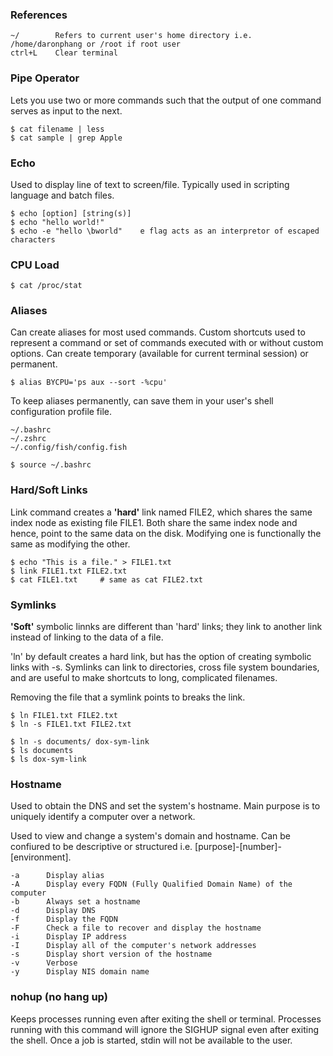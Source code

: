 ### References

```
~/        Refers to current user's home directory i.e. /home/daronphang or /root if root user
ctrl+L    Clear terminal
```

### Pipe Operator

Lets you use two or more commands such that the output of one command serves as input to the next.

```console
$ cat filename | less
$ cat sample | grep Apple
```

### Echo

Used to display line of text to screen/file. Typically used in scripting language and batch files.

```console
$ echo [option] [string(s)]
$ echo "hello world!"
$ echo -e "hello \bworld"    e flag acts as an interpretor of escaped characters
```

### CPU Load

```
$ cat /proc/stat
```

### Aliases

Can create aliases for most used commands. Custom shortcuts used to represent a command or set of commands executed with or without custom options. Can create temporary (available for current terminal session) or permanent.

```console
$ alias BYCPU='ps aux --sort -%cpu'
```

To keep aliases permanently, can save them in your user's shell configuration profile file.

```
~/.bashrc
~/.zshrc
~/.config/fish/config.fish

$ source ~/.bashrc
```

### Hard/Soft Links

Link command creates a **'hard'** link named FILE2, which shares the same index node as existing file FILE1. Both share the same index node and hence, point to the same data on the disk. Modifying one is functionally the same as modifying the other.

```console
$ echo "This is a file." > FILE1.txt
$ link FILE1.txt FILE2.txt
$ cat FILE1.txt     # same as cat FILE2.txt
```

### Symlinks

**'Soft'** symbolic linnks are different than 'hard' links; they link to another link instead of linking to the data of a file.

'ln' by default creates a hard link, but has the option of creating symbolic links with -s. Symlinks can link to directories, cross file system boundaries, and are useful to make shortcuts to long, complicated filenames.

Removing the file that a symlink points to breaks the link.

```console
$ ln FILE1.txt FILE2.txt
$ ln -s FILE1.txt FILE2.txt

$ ln -s documents/ dox-sym-link
$ ls documents
$ ls dox-sym-link
```

### Hostname

Used to obtain the DNS and set the system's hostname. Main purpose is to uniquely identify a computer over a network.

Used to view and change a system's domain and hostname. Can be confiured to be descriptive or structured i.e. [purpose]-[number]-[environment].

```
-a      Display alias
-A      Display every FQDN (Fully Qualified Domain Name) of the computer
-b      Always set a hostname
-d      Display DNS
-f      Display the FQDN
-F      Check a file to recover and display the hostname
-i      Display IP address
-I      Display all of the computer's network addresses
-s      Display short version of the hostname
-v      Verbose
-y      Display NIS domain name
```

### nohup (no hang up)

Keeps processes running even after exiting the shell or terminal. Processes running with this command will ignore the SIGHUP signal even after exiting the shell. Once a job is started, stdin will not be available to the user.
